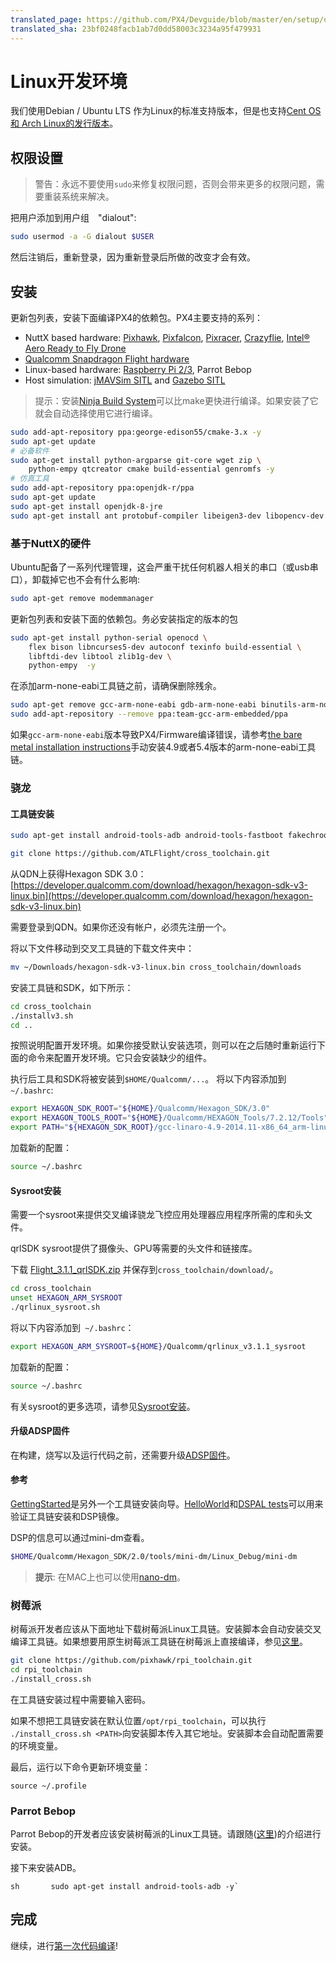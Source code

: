 ```yaml
---
translated_page: https://github.com/PX4/Devguide/blob/master/en/setup/dev_env_linux.md
translated_sha: 23bf0248facb1ab7d0dd58003c3234a95f479931
---
```


# Linux开发环境
我们使用Debian / Ubuntu LTS 作为Linux的标准支持版本，但是也支持[Cent OS 和 Arch Linux的发行版本](../setup/dev_env_linux_boutique.md)。

## 权限设置


> 警告：永远不要使用`sudo`来修复权限问题，否则会带来更多的权限问题，需要重装系统来解决。


把用户添加到用户组　"dialout":

<div class="host-code"></div>

```sh
sudo usermod -a -G dialout $USER
```

然后注销后，重新登录，因为重新登录后所做的改变才会有效。

## 安装

更新包列表，安装下面编译PX4的依赖包。PX4主要支持的系列：

* NuttX based hardware: [Pixhawk](../flight_controller/pixhawk.md), [Pixfalcon](../flight_controller/pixfalcon.md),
  [Pixracer](../flight_controller/pixracer.md), [Crazyflie](../flight_controller/crazyflie2.md),
  [Intel® Aero Ready to Fly Drone](../flight_controller/intel_aero.md)
* [Qualcomm Snapdragon Flight hardware](../flight_controller/snapdragon_flight.md)
* Linux-based hardware: [Raspberry Pi 2/3](../flight_controller/raspberry_pi.md), Parrot Bebop
* Host simulation: [jMAVSim SITL](../simulation/sitl.md) and [Gazebo SITL](../simulation/gazebo.md)

> 提示：安装[Ninja Build System](../setup/dev_env_linux_boutique.md#ninja-build-system)可以比make更快进行编译。如果安装了它就会自动选择使用它进行编译。


<div class="host-code"></div>

```sh
sudo add-apt-repository ppa:george-edison55/cmake-3.x -y
sudo apt-get update
# 必备软件
sudo apt-get install python-argparse git-core wget zip \
    python-empy qtcreator cmake build-essential genromfs -y
# 仿真工具
sudo add-apt-repository ppa:openjdk-r/ppa
sudo apt-get update
sudo apt-get install openjdk-8-jre
sudo apt-get install ant protobuf-compiler libeigen3-dev libopencv-dev openjdk-8-jdk openjdk-8-jre clang-3.5 lldb-3.5 -y
```

### 基于NuttX的硬件

Ubuntu配备了一系列代理管理，这会严重干扰任何机器人相关的串口（或usb串口），卸载掉它也不会有什么影响:

<div class="host-code"></div>

```sh
sudo apt-get remove modemmanager
```

更新包列表和安装下面的依赖包。务必安装指定的版本的包

<div class="host-code"></div>

```sh
sudo apt-get install python-serial openocd \
    flex bison libncurses5-dev autoconf texinfo build-essential \
    libftdi-dev libtool zlib1g-dev \
    python-empy  -y
```

在添加arm-none-eabi工具链之前，请确保删除残余。

```sh
sudo apt-get remove gcc-arm-none-eabi gdb-arm-none-eabi binutils-arm-none-eabi gcc-arm-embedded
sudo add-apt-repository --remove ppa:team-gcc-arm-embedded/ppa
```

如果`gcc-arm-none-eabi`版本导致PX4/Firmware编译错误，请参考[the bare metal installation instructions](../setup/dev_env_linux_boutique.md#toolchain-installation)手动安装4.9或者5.4版本的arm-none-eabi工具链。

### 骁龙

#### 工具链安装

```sh
sudo apt-get install android-tools-adb android-tools-fastboot fakechroot fakeroot unzip xz-utils wget python python-empy -y
```

```sh
git clone https://github.com/ATLFlight/cross_toolchain.git
```


从QDN上获得Hexagon SDK 3.0： [https://developer.qualcomm.com/download/hexagon/hexagon-sdk-v3-linux.bin](https://developer.qualcomm.com/download/hexagon/hexagon-sdk-v3-linux.bin)

需要登录到QDN。如果你还没有帐户，必须先注册一个。



将以下文件移动到交叉工具链的下载文件夹中：

```sh
mv ~/Downloads/hexagon-sdk-v3-linux.bin cross_toolchain/downloads
```

安装工具链和SDK，如下所示：

```sh
cd cross_toolchain
./installv3.sh
cd ..
```

按照说明配置开发环境。如果你接受默认安装选项，则可以在之后随时重新运行下面的命令来配置开发环境。它只会安装缺少的组件。



执行后工具和SDK将被安装到`$HOME/Qualcomm/...`。 将以下内容添加到` ~/.bashrc`:

```sh
export HEXAGON_SDK_ROOT="${HOME}/Qualcomm/Hexagon_SDK/3.0"
export HEXAGON_TOOLS_ROOT="${HOME}/Qualcomm/HEXAGON_Tools/7.2.12/Tools"
export PATH="${HEXAGON_SDK_ROOT}/gcc-linaro-4.9-2014.11-x86_64_arm-linux-gnueabihf_linux/bin:$PATH"
```

加载新的配置：

```sh
source ~/.bashrc
```

#### Sysroot安装

需要一个sysroot来提供交叉编译骁龙飞控应用处理器应用程序所需的库和头文件。

qrlSDK sysroot提供了摄像头、GPU等需要的头文件和链接库。

下载 [Flight\_3.1.1\_qrlSDK.zip](http://support.intrinsyc.com/attachments/download/690/Flight_3.1.1_qrlSDK.zip) 并保存到`cross_toolchain/download/`。

```sh
cd cross_toolchain
unset HEXAGON_ARM_SYSROOT
./qrlinux_sysroot.sh
```

将以下内容添加到` ~/.bashrc`：

```sh
export HEXAGON_ARM_SYSROOT=${HOME}/Qualcomm/qrlinux_v3.1.1_sysroot
```

加载新的配置：

```sh
source ~/.bashrc
```

有关sysroot的更多选项，请参见[Sysroot安装](https://github.com/ATLFlight/cross_toolchain/blob/sdk3/README.md#sysroot-installation)。

#### 升级ADSP固件

在构建，烧写以及运行代码之前，还需要升级[ADSP固件](../flight_controller/snapdragon_flight_advanced.md#updating-the-adsp-firmware)。

#### 参考

[GettingStarted](https://github.com/ATLFlight/ATLFlightDocs/blob/master/GettingStarted.md)是另外一个工具链安装向导。[HelloWorld](https://github.com/ATLFlight/HelloWorld)和[DSPAL tests](https://github.com/ATLFlight/dspal/tree/master/test/dspal_tester)可以用来验证工具链安装和DSP镜像。

DSP的信息可以通过mini-dm查看。

<div class="host-code"></div>

```sh
$HOME/Qualcomm/Hexagon_SDK/2.0/tools/mini-dm/Linux_Debug/mini-dm
```
> **提示**: 在MAC上也可以使用[nano-dm](https://github.com/kevinmehall/nano-dm)。

### 树莓派

树莓派开发者应该从下面地址下载树莓派Linux工具链。安装脚本会自动安装交叉编译工具链。如果想要用原生树莓派工具链在树莓派上直接编译，参见[这里](../flight_controller/raspberry_pi.md#native-builds-optional)。

<div class="host-code"></div>

```sh
git clone https://github.com/pixhawk/rpi_toolchain.git
cd rpi_toolchain
./install_cross.sh
```

在工具链安装过程中需要输入密码。

如果不想把工具链安装在默认位置```/opt/rpi_toolchain```，可以执行``` ./install_cross.sh <PATH>```向安装脚本传入其它地址。安装脚本会自动配置需要的环境变量。

最后，运行以下命令更新环境变量：

```
source ~/.profile
```

### Parrot Bebop

Parrot Bebop的开发者应该安装树莓派的Linux工具链。请跟随([这里](../flight_controller/raspberry_pi.md))的介绍进行安装。

接下来安装ADB。

``sh      
sudo apt-get install android-tools-adb -y` ``

## 完成

继续，进行[第一次代码编译](../setup/building_px4.md)!
